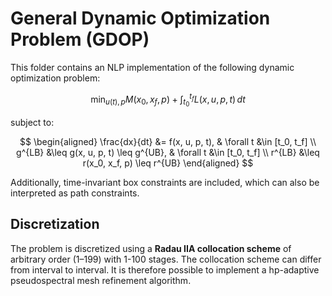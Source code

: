 # General Dynamic Optimization Problem (GDOP)

This folder contains an NLP implementation of the following dynamic optimization problem:

$$
\min_{u(t), p} M(x_0, x_f, p) + \int_{t_0}^{t_f} L(x, u, p, t) \, dt
$$

subject to:

$$
\begin{aligned}
    \frac{dx}{dt} &= f(x, u, p, t),  & \forall t &\in [t_0, t_f] \\
    g^{LB} &\leq g(x, u, p, t) \leq g^{UB},  & \forall t &\in [t_0, t_f] \\
    r^{LB} &\leq r(x_0, x_f, p) \leq r^{UB}
\end{aligned}
$$

Additionally, time-invariant box constraints are included, which can also be interpreted as path constraints.

## Discretization

The problem is discretized using a **Radau IIA collocation scheme** of arbitrary order (1–199) with 1-100 stages.
The collocation scheme can differ from interval to interval. It is therefore possible to implement a hp-adaptive pseudospectral mesh refinement algorithm.
